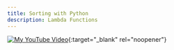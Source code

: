 ```yaml
---
title: Sorting with Python 
description: Lambda Functions
---
```


[![My YouTube Video](https://img.youtube.com/vi/UmUiu59e17Q/0.jpg)](http://www.youtube.com/watch?v=UmUiu59e17Q){:target="_blank" rel="noopener"}
